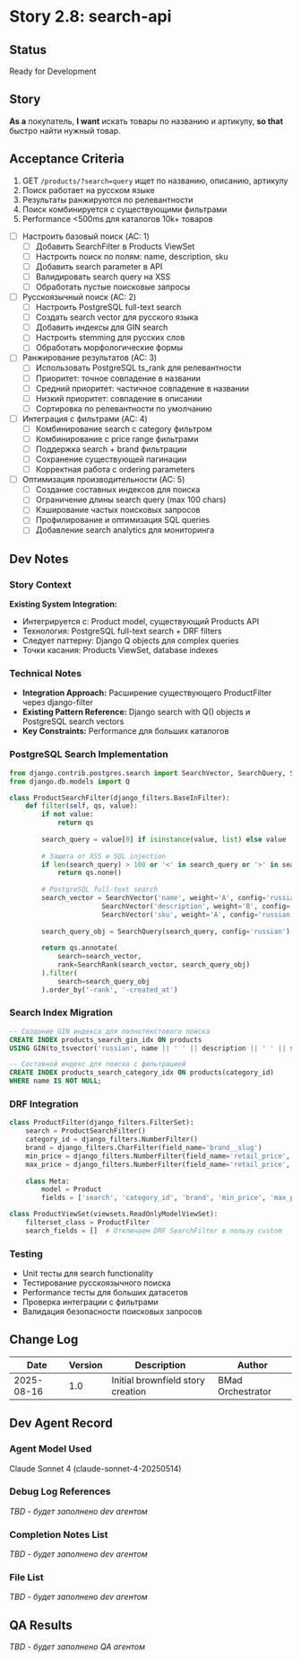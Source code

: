 # Story 2.8: search-api

## Status
Ready for Development

## Story
**As a** покупатель,
**I want** искать товары по названию и артикулу,
**so that** быстро найти нужный товар.

## Acceptance Criteria

1. GET `/products/?search=query` ищет по названию, описанию, артикулу
2. Поиск работает на русском языке
3. Результаты ранжируются по релевантности
4. Поиск комбинируется с существующими фильтрами
5. Performance <500ms для каталогов 10k+ товаров

- [ ] Настроить базовый поиск (AC: 1)
  - [ ] Добавить SearchFilter в Products ViewSet
  - [ ] Настроить поиск по полям: name, description, sku
  - [ ] Добавить search parameter в API
  - [ ] Валидировать search query на XSS
  - [ ] Обработать пустые поисковые запросы

- [ ] Русскоязычный поиск (AC: 2)
  - [ ] Настроить PostgreSQL full-text search
  - [ ] Создать search vector для русского языка
  - [ ] Добавить индексы для GIN search
  - [ ] Настроить stemming для русских слов
  - [ ] Обработать морфологические формы

- [ ] Ранжирование результатов (AC: 3)
  - [ ] Использовать PostgreSQL ts_rank для релевантности
  - [ ] Приоритет: точное совпадение в названии
  - [ ] Средний приоритет: частичное совпадение в названии
  - [ ] Низкий приоритет: совпадение в описании
  - [ ] Сортировка по релевантности по умолчанию

- [ ] Интеграция с фильтрами (AC: 4)
  - [ ] Комбинирование search с category фильтром
  - [ ] Комбинирование с price range фильтрами
  - [ ] Поддержка search + brand фильтрации
  - [ ] Сохранение существующей пагинации
  - [ ] Корректная работа с ordering parameters

- [ ] Оптимизация производительности (AC: 5)
  - [ ] Создание составных индексов для поиска
  - [ ] Ограничение длины search query (max 100 chars)
  - [ ] Кэширование частых поисковых запросов
  - [ ] Профилирование и оптимизация SQL queries
  - [ ] Добавление search analytics для мониторинга

## Dev Notes

### Story Context
**Existing System Integration:**
- Интегрируется с: Product model, существующий Products API
- Технология: PostgreSQL full-text search + DRF filters
- Следует паттерну: Django Q objects для complex queries
- Точки касания: Products ViewSet, database indexes

### Technical Notes
- **Integration Approach:** Расширение существующего ProductFilter через django-filter
- **Existing Pattern Reference:** Django search with Q() objects и PostgreSQL search vectors
- **Key Constraints:** Performance для больших каталогов

### PostgreSQL Search Implementation
```python
from django.contrib.postgres.search import SearchVector, SearchQuery, SearchRank
from django.db.models import Q

class ProductSearchFilter(django_filters.BaseInFilter):
    def filter(self, qs, value):
        if not value:
            return qs
        
        search_query = value[0] if isinstance(value, list) else value
        
        # Защита от XSS и SQL injection
        if len(search_query) > 100 or '<' in search_query or '>' in search_query:
            return qs.none()
        
        # PostgreSQL full-text search
        search_vector = SearchVector('name', weight='A', config='russian') + \
                       SearchVector('description', weight='B', config='russian') + \
                       SearchVector('sku', weight='A', config='russian')
        
        search_query_obj = SearchQuery(search_query, config='russian')
        
        return qs.annotate(
            search=search_vector,
            rank=SearchRank(search_vector, search_query_obj)
        ).filter(
            search=search_query_obj
        ).order_by('-rank', '-created_at')
```

### Search Index Migration
```sql
-- Создание GIN индекса для полнотекстового поиска
CREATE INDEX products_search_gin_idx ON products 
USING GIN(to_tsvector('russian', name || ' ' || description || ' ' || sku));

-- Составной индекс для поиска с фильтрацией
CREATE INDEX products_search_category_idx ON products(category_id) 
WHERE name IS NOT NULL;
```

### DRF Integration
```python
class ProductFilter(django_filters.FilterSet):
    search = ProductSearchFilter()
    category_id = django_filters.NumberFilter()
    brand = django_filters.CharFilter(field_name='brand__slug')
    min_price = django_filters.NumberFilter(field_name='retail_price', lookup_expr='gte')
    max_price = django_filters.NumberFilter(field_name='retail_price', lookup_expr='lte')
    
    class Meta:
        model = Product
        fields = ['search', 'category_id', 'brand', 'min_price', 'max_price']

class ProductViewSet(viewsets.ReadOnlyModelViewSet):
    filterset_class = ProductFilter
    search_fields = []  # Отключаем DRF SearchFilter в пользу custom
```

### Testing
- Unit тесты для search functionality
- Тестирование русскоязычного поиска
- Performance тесты для больших датасетов
- Проверка интеграции с фильтрами
- Валидация безопасности поисковых запросов

## Change Log

| Date | Version | Description | Author |
|------|---------|-------------|---------|
| 2025-08-16 | 1.0 | Initial brownfield story creation | BMad Orchestrator |

## Dev Agent Record

### Agent Model Used
Claude Sonnet 4 (claude-sonnet-4-20250514)

### Debug Log References  
_TBD - будет заполнено dev агентом_

### Completion Notes List
_TBD - будет заполнено dev агентом_

### File List
_TBD - будет заполнено dev агентом_

## QA Results
_TBD - будет заполнено QA агентом_